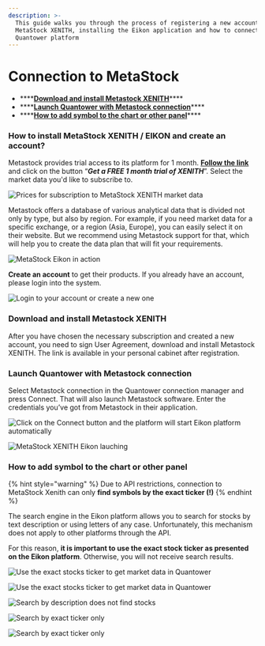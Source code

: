 ```yaml
---
description: >-
  This guide walks you through the process of registering a new account for
  MetaStock XENITH, installing the Eikon application and how to connect it via
  Quantower platform
---
```


# Connection to MetaStock

* \*\*\*\*[**Download and install Metastock XENITH**](connection-to-metastock.md#download-and-install-metastock-xenith)\*\*\*\*
* \*\*\*\*[**Launch Quantower with Metastock connection**](connection-to-metastock.md#launch-quantower-with-metastock-connection)\*\*\*\*
* \*\*\*\*[**How to add symbol to the chart or other panel**](connection-to-metastock.md#how-to-add-symbol-to-the-chart-or-other-panel)\*\*\*\*

### How to install Meta**S**tock XENITH / EIKON and create an account?

Metastock provides trial access to its platform for 1 month. [**Follow the link**](https://www.metastock.com/offer/ek/?whc=quantowerek&pc=Eq-quantower) and click on the button “_**Get a FREE 1 month trial of XENITH**_”. Select the market data you'd like to subscribe to.

![Prices for subscription to MetaStock XENITH market data ](../.gitbook/assets/pricing-metastoc-xenith-_-eikon.png)

Metastock offers a database of various analytical data that is divided not only by type, but also by region. For example, if you need market data for a specific exchange, or a region \(Asia, Europe\), you can easily select it on their website. But we recommend using Metastock support for that, which will help you to create the data plan that will fit your requirements.

![MetaStock Eikon in action](../.gitbook/assets/screenshot_3%20%281%29.png)

**Create an account** to get their products. If you already have an account, please login into the system.

![Login to your account or create a new one](../.gitbook/assets/create-an-account-metastock.png)

### **Download and install Metastock XENITH**

After you have chosen the necessary subscription and created a new account, you need to sign User Agreement, download and install Metastock XENITH. The link is available in your personal cabinet after registration.

### **Launch Quantower with Metastock connection**

Select Metastock connection in the Quantower connection manager and press Connect. That will also launch Metastock software. Enter the credentials you’ve got from Metastock in their application.

![Click on the Connect button and the platform will start Eikon platform automatically](../.gitbook/assets/connection-to-metastock.png)

![MetaStock XENITH Eikon lauching](../.gitbook/assets/thomson-reuters-eikon-connection.png)

### **How to add symbol to the chart or other panel**

{% hint style="warning" %}
Due to API restrictions, connection to MetaStock Xenith can only **find symbols by the exact ticker \(!\)**
{% endhint %}

The search engine in the Eikon platform allows you to search for stocks by text description or using letters of any case. Unfortunately, this mechanism does not apply to other platforms through the API. 

For this reason, **it is important to use the exact stock ticker as presented on the Eikon platform**. Otherwise, you will not receive search results.

![Use the exact stocks ticker to get market data in Quantower ](../.gitbook/assets/image%20%28300%29.png)

![Use the exact stocks ticker to get market data in Quantower](../.gitbook/assets/image%20%28298%29.png)

![Search by description does not find stocks](../.gitbook/assets/image%20%28299%29.png)

![Search by exact ticker only](../.gitbook/assets/image%20%28301%29.png)

![Search by exact ticker only](../.gitbook/assets/image%20%28302%29.png)

